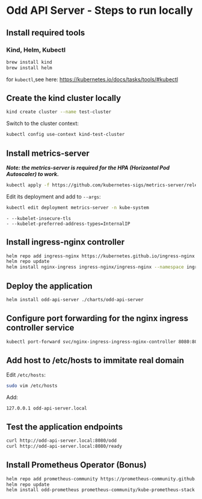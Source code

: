 # Odd API Server - Steps to run locally

## Install required tools

### Kind, Helm, Kubectl

```bash
brew install kind
brew install helm
```

for `kubectl`,see here: https://kubernetes.io/docs/tasks/tools/#kubectl

## Create the kind cluster locally

```bash
kind create cluster --name test-cluster
```

Switch to the cluster context:

```bash
kubectl config use-context kind-test-cluster
```

## Install metrics-server

_**Note: the metrics-server is required for the HPA (Horizontal Pod Autoscaler) to work.**_

```bash
kubectl apply -f https://github.com/kubernetes-sigs/metrics-server/releases/latest/download/components.yaml
```

Edit its deployment and add to `--args`:

```bash
kubectl edit deployment metrics-server -n kube-system
```

```
- --kubelet-insecure-tls
- --kubelet-preferred-address-types=InternalIP
```

## Install ingress-nginx controller

```bash
helm repo add ingress-nginx https://kubernetes.github.io/ingress-nginx
helm repo update
helm install nginx-ingress ingress-nginx/ingress-nginx --namespace ingress-nginx --create-namespace
```

## Deploy the application

```bash
helm install odd-api-server ./charts/odd-api-server
```

## Configure port forwarding for the nginx ingress controller service

```bash
kubectl port-forward svc/nginx-ingress-ingress-nginx-controller 8080:80 -n ingress-nginx
```

## Add host to /etc/hosts to immitate real domain

Edit `/etc/hosts`:

```bash
sudo vim /etc/hosts
```

Add:

```
127.0.0.1 odd-api-server.local
```

## Test the application endpoints

```bash
curl http://odd-api-server.local:8080/odd
curl http://odd-api-server.local:8080/ready
```

## Install Prometheus Operator (Bonus)

```bash
helm repo add prometheus-community https://prometheus-community.github.io/helm-charts
helm repo update
helm install odd-prometheus prometheus-community/kube-prometheus-stack
```
